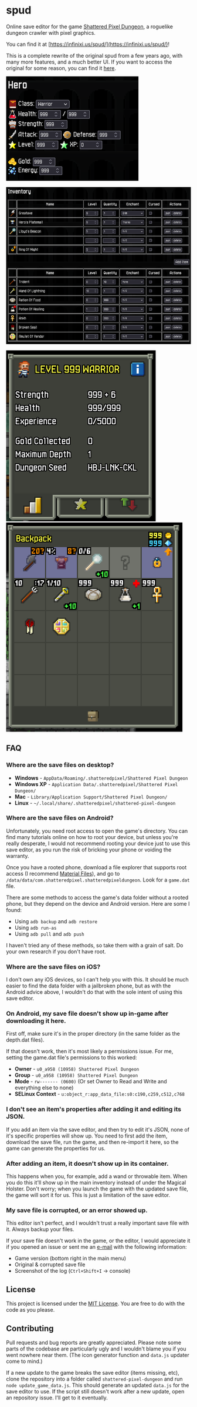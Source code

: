 # spud

Online save editor for the game [Shattered Pixel Dungeon](https://github.com/00-Evan/shattered-pixel-dungeon), a roguelike dungeon crawler with pixel graphics.

You can find it at [https://infinixi.us/spud/](https://infinixi.us/spud/)!

This is a complete rewrite of the original spud from a few years ago, with many more features, and a much better UI. If you want to access the original for some reason, you can find it [here](https://github.com/Infinixius/spud/tree/main/old).

![](/docs/assets/images/screenshot_1.png)

![](/docs/assets/images/screenshot_2.png)

![](/docs/assets/images/screenshot_3.png)
![](/docs/assets/images/screenshot_4.png)

## FAQ

### Where are the save files on desktop?

- **Windows** - `AppData/Roaming/.shatteredpixel/Shattered Pixel Dungeon`
- **Windows XP** - `Application Data/.shatteredpixel/Shattered Pixel Dungeon/`
- **Mac** - `Library/Application Support/Shattered Pixel Dungeon/`
- **Linux** - `~/.local/share/.shatteredpixel/shattered-pixel-dungeon`

### Where are the save files on Android?

Unfortunately, you need root access to open the game's directory. You can find many tutorials online on how to root your device, but unless you're really desperate, I would not recommend rooting your device just to use this save editor, as you run the risk of bricking your phone or voiding the warranty.

Once you have a rooted phone, download a file explorer that supports root access (I recommend [Material Files](https://play.google.com/store/apps/details?id=me.zhanghai.android.files&hl=en)), and go to `/data/data/com.shatteredpixel.shatteredpixeldungeon`. Look for a `game.dat` file.

There are some methods to access the game's data folder without a rooted phone, but they depend on the device and Android version. Here are some I found:
- Using `adb backup` and `adb restore`
- Using `adb run-as`
- Using `adb pull` and `adb push`

I haven't tried any of these methods, so take them with a grain of salt. Do your own research if you don't have root.

### Where are the save files on iOS?

I don't own any iOS devices, so I can't help you with this. It should be much easier to find the data folder with a jailbroken phone, but as with the Android advice above, I wouldn't do that with the sole intent of using this save editor.

### On Android, my save file doesn't show up in-game after downloading it here.

First off, make sure it's in the proper directory (in the same folder as the depth.dat files).

If that doesn't work, then it's most likely a permissions issue.
For me, setting the game.dat file's permissions to this worked:
- **Owner** - `u0_a958 (10958) Shattered Pixel Dungeon`
- **Group** - `u0_a958 (10958) Shattered Pixel Dungeon`
- **Mode** - `rw------- (0600)` (Or set Owner to Read and Write and everything else to none)
- **SELinux Context** - `u:object_r:app_data_file:s0:c190,c259,c512,c768`

### I don't see an item's properties after adding it and editing its JSON.

If you add an item via the save editor, and then try to edit it's JSON, none of it's specific properties will show up. You need to first add the item, download the save file, run the game, and then re-import it here, so the game can generate the properties for us.

### After adding an item, it doesn't show up in its container.

This happens when you, for example, add a wand or throwable item. When you do this it'll show up in the main inventory instead of under the Magical Holster. Don't worry; when you launch the game with the updated save file, the game will sort it for us. This is just a limitation of the save editor.

### My save file is corrupted, or an error showed up.

This editor isn't perfect, and I wouldn't trust a really important save file with it. Always backup your files.

If your save file doesn't work in the game, or the editor, I would appreciate it if you opened an issue or sent me an [e-mail](mailto:spud@infinixi.us) with the following information:
- Game version (bottom right in the main menu)
- Original & corrupted save file
- Screenshot of the log (`Ctrl+Shift+I` -> console)
  
## License

This project is licensed under the [MIT License](https://github.com/Infinixius/spud/blob/main/LICENSE). You are free to do with the code as you please.

## Contributing

Pull requests and bug reports are greatly appreciated. Please note some parts of the codebase are particularly ugly and I wouldn't blame you if you went nowhere near them. (The icon generator function and `data.js` updater come to mind.)

If a new update to the game breaks the save editor (items missing, etc), clone the repository into a folder called `shattered-pixel-dungeon` and run `node update_game_data.js`. This should generate an updated `data.js` for the save editor to use. If the script still doesn't work after a new update, open an repository issue. I'll get to it eventually.
